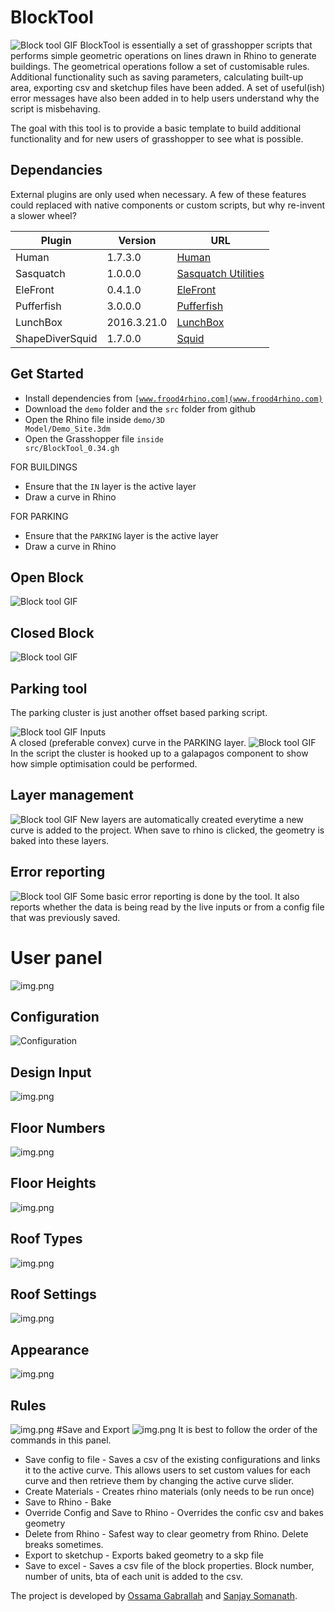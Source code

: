# BlockTool
![Block tool GIF](media/demo.gif)
BlockTool is essentially a set of grasshopper scripts that performs simple geometric operations on lines drawn in Rhino 
to generate buildings. The geometrical operations follow a set of customisable rules. Additional functionality such as 
saving parameters, calculating built-up area, exporting csv and sketchup files have been added.
A set of useful(ish) error messages have also been added in to help users understand why the script is misbehaving.

The goal with this tool is to provide a basic template to build additional functionality and for new users of grasshopper
to see what is possible.

## Dependancies
External plugins are only used when necessary. A few of these features could replaced with native components or custom 
scripts, but why re-invent a slower wheel?

| Plugin           | Version      | URL                                 |
|------------------|--------------|-------------------------------------|
| Human            | 1.7.3.0      | [Human](https://www.food4rhino.com/en/app/human)|
| Sasquatch        | 1.0.0.0      | [Sasquatch Utilities](https://www.food4rhino.com/en/app/sasquatch-utilities)|
| EleFront         | 0.4.1.0      | [EleFront](https://www.food4rhino.com/en/app/elefront)|
| Pufferfish       | 3.0.0.0      | [Pufferfish](https://www.food4rhino.com/en/app/pufferfish?lang=en)|
| LunchBox         | 2016.3.21.0  | [LunchBox](https://www.food4rhino.com/en/app/lunchbox)|
| ShapeDiverSquid  | 1.7.0.0      | [Squid](https://www.food4rhino.com/en/app/squid)|

## Get Started
* Install dependencies from <code>[www.frood4rhino.com](www.frood4rhino.com)</code>
* Download the <code>demo</code> folder and the <code>src</code> folder from github
* Open the Rhino file inside <code>demo/3D Model/Demo_Site.3dm</code>
* Open the Grasshopper file <code>inside src/BlockTool_0.34.gh</code>  


FOR BUILDINGS  
* Ensure that the <code>IN</code> layer is the active layer
* Draw a curve in Rhino

FOR PARKING
* Ensure that the <code>PARKING</code> layer is the active layer
* Draw a curve in Rhino

## Open Block
![Block tool GIF](media/openblock.gif)

## Closed Block
![Block tool GIF](media/closedblock.gif)

## Parking tool
The parking cluster is just another offset based parking script. 

![Block tool GIF](media/parking.gif)
Inputs  
A closed (preferable convex) curve in the PARKING layer.
![Block tool GIF](media/ParkingOptimiser.gif)
In the script the cluster is hooked up to a galapagos component
to show how simple optimisation could be performed.

## Layer management
![Block tool GIF](media/layermanagement.jpg)
New layers are automatically created everytime a new curve is added to the project.
When save to rhino is clicked, the geometry is baked into these layers.
## Error reporting
![Block tool GIF](media/error.jpg)
Some basic error reporting is done by the tool. It also reports whether the data is being read by the live inputs
or from a config file that was previously saved.

# User panel
![img.png](media/userpanel.png)
## Configuration
![Configuration](media/config.png)

## Design Input
![img.png](media/designinput.png)

## Floor Numbers
![img.png](media/floornumbers.png)

## Floor Heights
![img.png](media/floorheights.png)
## Roof Types
![img.png](media/rooftypes.png)
## Roof Settings
![img.png](media/roofsettings.png)
## Appearance
![img.png](media/appearance.png)
## Rules
![img.png](media/rules.png)
#Save and Export
![img.png](media/saveandexport.png)
It is best to follow the order of the commands in this panel.  
* Save config to file - Saves a csv of the existing configurations and links it to the active curve.
This allows users to set custom values for each curve and then retrieve them by changing the active curve slider.  
* Create Materials - Creates rhino materials (only needs to be run once)  
* Save to Rhino - Bake
* Override Config and Save to Rhino - Overrides the confic csv and bakes geometry  
* Delete from Rhino - Safest way to clear geometry from Rhino. Delete breaks sometimes.  
* Export to sketchup - Exports baked geometry to a skp file  
* Save to excel - Saves a csv file of the block properties. Block number, number of units, bta of each unit is added to the csv.  

The project is developed by [Ossama Gabrallah](https://www.linkedin.com/in/ossama-gabrallah/) and [Sanjay Somanath](https://www.linkedin.com/in/snjsomanath/).
